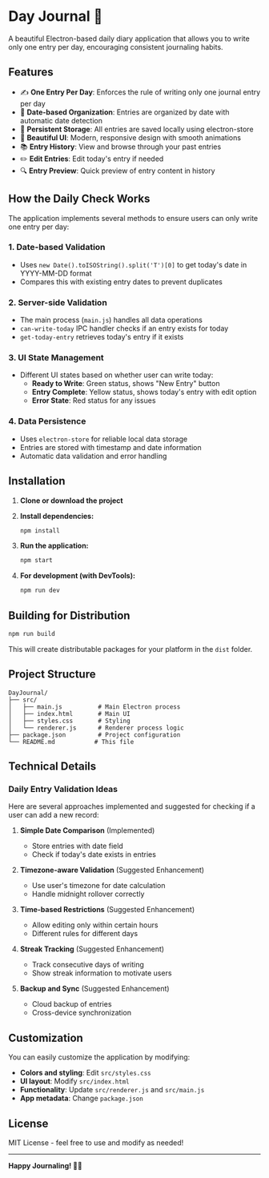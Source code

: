 # Day Journal 📖

A beautiful Electron-based daily diary application that allows you to write only one entry per day, encouraging consistent journaling habits.

## Features

- ✍️ **One Entry Per Day**: Enforces the rule of writing only one journal entry per day
- 📅 **Date-based Organization**: Entries are organized by date with automatic date detection
- 💾 **Persistent Storage**: All entries are saved locally using electron-store
- 🎨 **Beautiful UI**: Modern, responsive design with smooth animations
- 📚 **Entry History**: View and browse through your past entries
- ✏️ **Edit Entries**: Edit today's entry if needed
- 🔍 **Entry Preview**: Quick preview of entry content in history

## How the Daily Check Works

The application implements several methods to ensure users can only write one entry per day:

### 1. **Date-based Validation**
- Uses `new Date().toISOString().split('T')[0]` to get today's date in YYYY-MM-DD format
- Compares this with existing entry dates to prevent duplicates

### 2. **Server-side Validation**
- The main process (`main.js`) handles all data operations
- `can-write-today` IPC handler checks if an entry exists for today
- `get-today-entry` retrieves today's entry if it exists

### 3. **UI State Management**
- Different UI states based on whether user can write today:
  - **Ready to Write**: Green status, shows "New Entry" button
  - **Entry Complete**: Yellow status, shows today's entry with edit option
  - **Error State**: Red status for any issues

### 4. **Data Persistence**
- Uses `electron-store` for reliable local data storage
- Entries are stored with timestamp and date information
- Automatic data validation and error handling

## Installation

1. **Clone or download the project**
2. **Install dependencies:**
   ```bash
   npm install
   ```

3. **Run the application:**
   ```bash
   npm start
   ```

4. **For development (with DevTools):**
   ```bash
   npm run dev
   ```

## Building for Distribution

```bash
npm run build
```

This will create distributable packages for your platform in the `dist` folder.

## Project Structure

```
DayJournal/
├── src/
│   ├── main.js          # Main Electron process
│   ├── index.html       # Main UI
│   ├── styles.css       # Styling
│   └── renderer.js      # Renderer process logic
├── package.json         # Project configuration
└── README.md           # This file
```

## Technical Details

### Daily Entry Validation Ideas

Here are several approaches implemented and suggested for checking if a user can add a new record:

1. **Simple Date Comparison** (Implemented)
   - Store entries with date field
   - Check if today's date exists in entries

2. **Timezone-aware Validation** (Suggested Enhancement)
   - Use user's timezone for date calculation
   - Handle midnight rollover correctly

3. **Time-based Restrictions** (Suggested Enhancement)
   - Allow editing only within certain hours
   - Different rules for different days

4. **Streak Tracking** (Suggested Enhancement)
   - Track consecutive days of writing
   - Show streak information to motivate users

5. **Backup and Sync** (Suggested Enhancement)
   - Cloud backup of entries
   - Cross-device synchronization

## Customization

You can easily customize the application by modifying:

- **Colors and styling**: Edit `src/styles.css`
- **UI layout**: Modify `src/index.html`
- **Functionality**: Update `src/renderer.js` and `src/main.js`
- **App metadata**: Change `package.json`

## License

MIT License - feel free to use and modify as needed!

---

**Happy Journaling! 📝✨**



